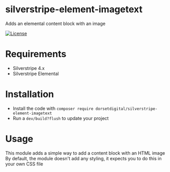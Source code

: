 # silverstripe-element-imagetext
Adds an elemental content block with an image

[![License](https://img.shields.io/badge/License-BSD%203--Clause-blue.svg)](LICENSE.md)

# Requirements
* Silverstripe 4.x
* Silverstripe Elemental

# Installation
* Install the code with `composer require dorsetdigital/silverstripe-element-imagetext`
* Run a `dev/build?flush` to update your project

# Usage
This module adds a simple way to add a content block with an HTML image
By default, the module doesn't add any styling, it expects you to do this in your own CSS file
